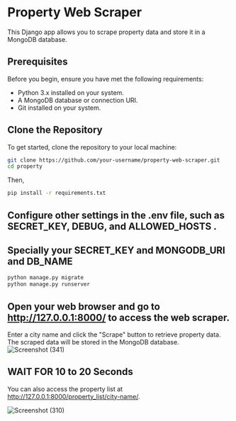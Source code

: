 # Property Web Scraper

This Django app allows you to scrape property data and store it in a MongoDB database.

## Prerequisites

Before you begin, ensure you have met the following requirements:

- Python 3.x installed on your system.
- A MongoDB database or connection URI.
- Git installed on your system.

## Clone the Repository

To get started, clone the repository to your local machine:

```bash
git clone https://github.com/your-username/property-web-scraper.git
cd property
```

Then,
```bash
pip install -r requirements.txt
```

## Configure other settings in the .env file, such as SECRET_KEY, DEBUG, and ALLOWED_HOSTS .
## Specially your SECRET_KEY and MONGODB_URI and DB_NAME

```bash
python manage.py migrate
python manage.py runserver
```

## Open your web browser and go to http://127.0.0.1:8000/ to access the web scraper.

Enter a city name and click the "Scrape" button to retrieve property data. The scraped data will be stored in the MongoDB database.
![Screenshot (341)](https://github.com/tehami02/webscrapperDjango/assets/93815993/5b6f8359-a40f-4754-8031-297e615802a2)

## WAIT FOR 10 to 20 Seconds

You can also access the property list at http://127.0.0.1:8000/property_list/city-name/.

![Screenshot (310)](https://github.com/tehami02/webscrapperDjango/assets/93815993/0fd9e24b-28b4-43bc-9b92-65e54bfa59d8)
